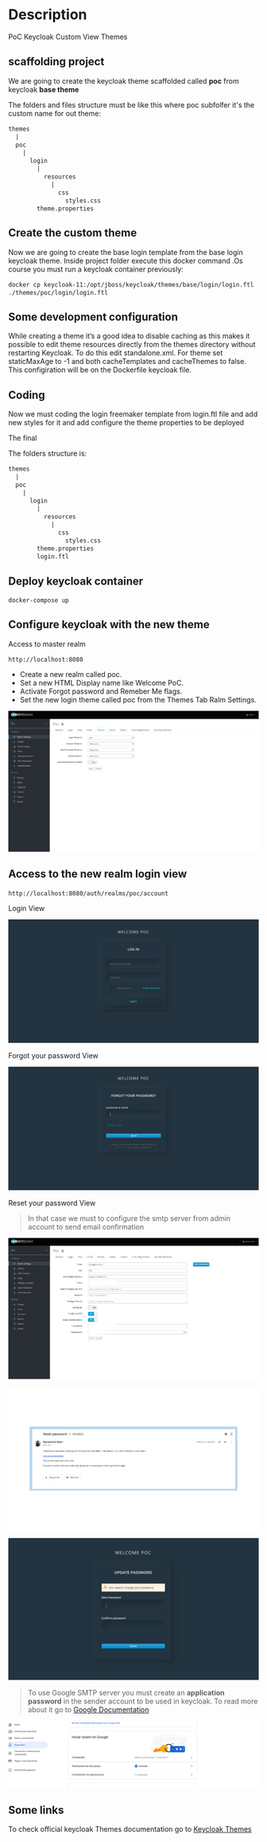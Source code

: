 # Description
PoC Keycloak Custom View Themes

## scaffolding project
We are going to create the keycloak theme scaffolded called **poc** from keycloak **base theme**

The folders and files structure must be like this where poc subfolfer it's the custom name for out theme:


```shell
themes
  |
  poc
    |
      login
        |    
          resources
            |
              css
                styles.css
        theme.properties
```

## Create the custom theme
Now we are going to create the base login template from the base login keycloak theme.
Inside project folder execute this docker command .Os course you must run a keycloak container previously:

```shell
docker cp keycloak-11:/opt/jboss/keycloak/themes/base/login/login.ftl ./themes/poc/login/login.ftl

```

## Some development configuration

While creating a theme it’s a good idea to disable caching as this makes it possible to edit theme resources directly from the themes directory without restarting Keycloak. To do this edit standalone.xml. For theme set staticMaxAge to -1 and both cacheTemplates and cacheThemes to false. This configiration will be on the Dockerfile keycloak file.

## Coding
Now we must coding the login freemaker template from login.ftl file and add new styles for it and add configure the theme properties to be deployed

The final

The folders structure is:

```shell
themes
  |
  poc
    |
      login
        |    
          resources
            |
              css
                styles.css
        theme.properties
        login.ftl    

```

## Deploy keycloak container

```shell
docker-compose up
```

## Configure keycloak with the new theme

Access to master realm

```shell
http://localhost:8080
```

- Create a new realm called poc.
- Set a new HTML Display name like Welcome PoC.
- Activate Forgot password and Remeber Me flags.
- Set the new login theme called poc from the Themes Tab Ralm Settings.

![PoC Theme Configuration](captures/Realm_Theme_Configure.png "PoC Theme Configuration")

## Access to the new realm login view

```shell
http://localhost:8080/auth/realms/poc/account
```

Login View 

![PoC Login View](captures/Poc_Login_View.png "PoC Login View")

Forgot your password View 

![PoC Forgot Password View](captures/Poc_Forgot_Password_View.png "PoC Forgot Password View")

Reset your password View

> In that case we must to configure the smtp server from admin account to send email confirmation

![Keycloak SMTP Configuration](captures/SMTP_keycloak.png "Keycloak SMTP Configuration")

![Keycloak Email Confirmation](captures/Keycloak_email_confirmation.png "Keycloak Email Confirmation")

![PoC Reset your Password View](captures/PoC_Reset_Your_Password.png "PoC Reset your Password View")


> To use Google SMTP server you must create an **application password** in the sender account to be used in keycloak. To read more about it go to [Google Documentation](https://support.google.com/accounts/answer/185833?p=InvalidSecondFactor&visit_id=637764503853595250-3353976356&rd=1)


![Google Application Password](captures/google_password_application.png "Google Application Password")

## Some links 

To check official keycloak Themes documentation go to [Keycloak Themes](https://www.keycloak.org/docs/latest/server_development/#_themes)
